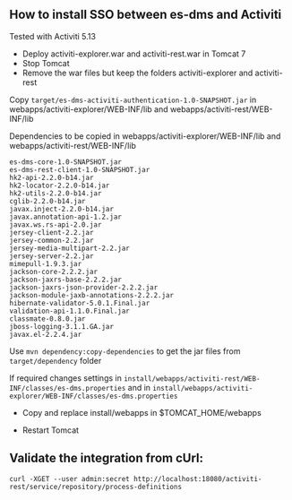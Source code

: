 How to install SSO between es-dms and Activiti
----------------------------------------------

Tested with Activiti 5.13

- Deploy activiti-explorer.war and activiti-rest.war in Tomcat 7
- Stop Tomcat
- Remove the war files but keep the folders activiti-explorer and activiti-rest

Copy ```target/es-dms-activiti-authentication-1.0-SNAPSHOT.jar``` in webapps/activiti-explorer/WEB-INF/lib and webapps/activiti-rest/WEB-INF/lib

Dependencies to be copied in webapps/activiti-explorer/WEB-INF/lib and webapps/activiti-rest/WEB-INF/lib
```
es-dms-core-1.0-SNAPSHOT.jar
es-dms-rest-client-1.0-SNAPSHOT.jar
hk2-api-2.2.0-b14.jar
hk2-locator-2.2.0-b14.jar
hk2-utils-2.2.0-b14.jar
cglib-2.2.0-b14.jar
javax.inject-2.2.0-b14.jar
javax.annotation-api-1.2.jar
javax.ws.rs-api-2.0.jar
jersey-client-2.2.jar
jersey-common-2.2.jar
jersey-media-multipart-2.2.jar
jersey-server-2.2.jar
mimepull-1.9.3.jar
jackson-core-2.2.2.jar
jackson-jaxrs-base-2.2.2.jar
jackson-jaxrs-json-provider-2.2.2.jar
jackson-module-jaxb-annotations-2.2.2.jar
hibernate-validator-5.0.1.Final.jar
validation-api-1.1.0.Final.jar
classmate-0.8.0.jar
jboss-logging-3.1.1.GA.jar
javax.el-2.2.4.jar
```

Use ```mvn dependency:copy-dependencies``` to get the jar files from ```target/dependency``` folder

If required changes settings in ```install/webapps/activiti-rest/WEB-INF/classes/es-dms.properties``` and in ```install/webapps/activiti-explorer/WEB-INF/classes/es-dms.properties```

- Copy and replace install/webapps in $TOMCAT_HOME/webapps

- Restart Tomcat

Validate the integration from cUrl:
----
```
curl -XGET --user admin:secret http://localhost:18080/activiti-rest/service/repository/process-definitions
```
